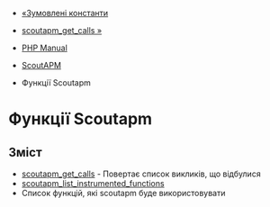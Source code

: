 - [«Зумовлені константи](scoutapm.constants.md)
- [scoutapm_get_calls »](function.scoutapm-get-calls.md)

- [PHP Manual](index.md)
- [ScoutAPM](book.scoutapm.md)
- Функції Scoutapm

# Функції Scoutapm

## Зміст

- [scoutapm_get_calls](function.scoutapm-get-calls.md) - Повертає
список викликів, що відбулися
- [scoutapm_list_instrumented_functions](function.scoutapm-list-instrumented-functions.md)
- Список функцій, які scoutapm буде використовувати
